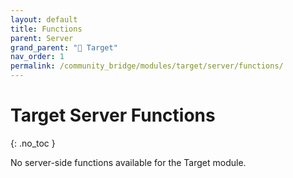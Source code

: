 ```yaml
---
layout: default
title: Functions
parent: Server
grand_parent: "🎯 Target"
nav_order: 1
permalink: /community_bridge/modules/target/server/functions/
---
```


# Target Server Functions
{: .no_toc }

No server-side functions available for the Target module.